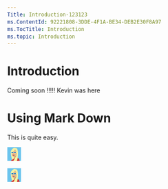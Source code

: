 ```yaml
---
Title: Introduction-123123
ms.ContentId: 92221808-3DDE-4F1A-BE34-DEB2E30F8A97
ms.TocTitle: Introduction
ms.topic: Introduction
---
```


# Introduction

Coming soon !!!!! Kevin was here

# Using Mark Down	
This is quite easy.

![Girl Image](img/girl.png)

![Current Girl Image](girl.png)
